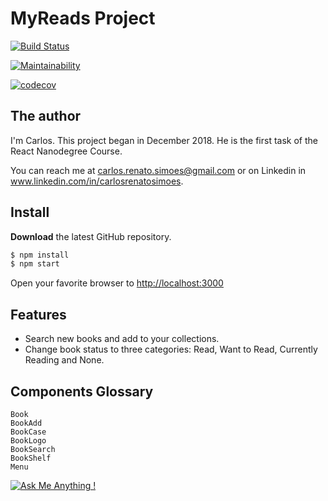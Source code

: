 # MyReads Project

[![Build Status](https://travis-ci.org/tonare/myreads.svg?branch=master)](https://travis-ci.org/tonare/myreads)

[![Maintainability](https://api.codeclimate.com/v1/badges/234262a2865925b61438/maintainability)](https://codeclimate.com/github/tonare/myreads/maintainability)


[![codecov](https://codecov.io/gh/tonare/myreads/branch/master/graph/badge.svg)](https://codecov.io/gh/tonare/myreads)

## The author
I'm Carlos. This project began in December 2018. He is the first task of the React Nanodegree Course. 

You can reach me at carlos.renato.simoes@gmail.com or on Linkedin in www.linkedin.com/in/carlosrenatosimoes.


## Install            

**Download** the latest GitHub repository.

```bash
$ npm install
$ npm start
```

Open your favorite browser to [http://localhost:3000](http://localhost:3000)

## Features

- Search new books and add to your collections.
- Change book status to three categories: Read, Want to Read, Currently Reading and None.


## Components Glossary 

```
Book
BookAdd
BookCase
BookLogo
BookSearch
BookShelf
Menu
```



[![Ask Me Anything !](https://img.shields.io/badge/Ask%20me-anything-1abc9c.svg)](https://github.com/tonare/)


